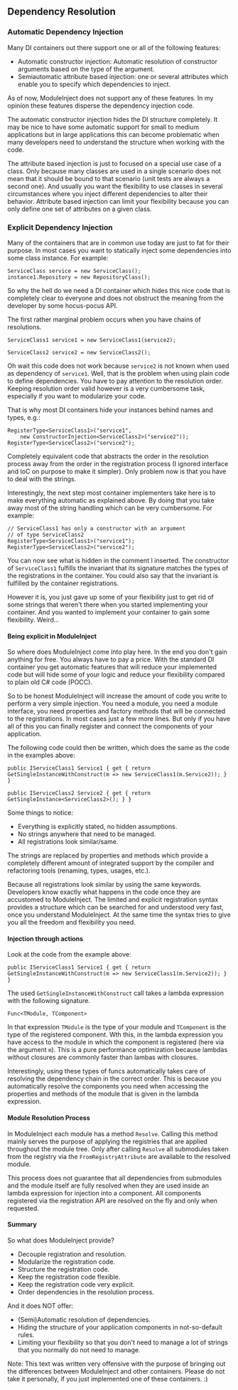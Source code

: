 ﻿Dependency Resolution
---------------------

### Automatic Dependency Injection

Many DI containers out there support one or all of the following features:
 
 - Automatic constructor injection: Automatic resolution of constructor arguments based on the type of the argument.
 - Semiautomatic attribute based injection: one or several attributes which enable you to specify which dependencies to inject.

As of now, ModuleInject does not support any of these features. In my opinion these features disperse the dependency injection code. 

The automatic constructor injection hides the DI structure completely. It may be nice to have some automatic support for small to medium applications but in large applications this can become problematic when many developers need to understand the structure when working with the code.

The attribute based injection is just to focused on a special use case of a class. Only because many classes are used in a single scenario does not mean that it should be bound to that scenario (unit tests are always a second one). And usually you want the flexibility to use classes in several circumstances where you inject different dependencies to alter their behavior. Attribute based injection can limit your flexibility because you can only define one set of attributes on a given class.

### Explicit Dependency Injection

Many of the containers that are in common use today are just to fat for their purpose. In most cases you want to statically inject some dependencies into some class instance. For example:

    ServiceClass service = new ServiceClass();
    instance1.Repository = new RepositoryClass();

So why the hell do we need a DI container which hides this nice code that is completely clear to everyone and does not obstruct the meaning from the developer by some hocus-pocus API.

The first rather marginal problem occurs when you have chains of resolutions.

    ServiceClass1 service1 = new ServiceClass1(service2);

    ServiceClass2 service2 = new ServiceClass2();

Oh wait this code does not work because `service2` is not known when used as dependency of `service1`. Well, that is the problem when using plain code to define dependencies. You have to pay attention to the resolution order. Keeping resolution order valid however is a very cumbersome task, especially if you want to modularize your code.

That is why most DI containers hide your instances behind names and types, e.g.:

    RegisterType<ServiceClass1>("service1",
        new ConstructorInjection<ServiceClass2>("service2"));
    RegisterType<ServiceClass2>("service2");

Completely equivalent code that abstracts the order in the resolution process away from the order in the registration process (I ignored interface and IoC on purpose to make it simpler). Only problem now is that you have to deal with the strings.

Interestingly, the next step most container implementers take here is to make everything automatic as explained above. By doing that you take away most of the string handling which can be very cumbersome. For example:

    // ServiceClass1 has only a constructor with an argument 
    // of type ServiceClass2
    RegisterType<ServiceClass1>("service1");
    RegisterType<ServiceClass2>("service2");

You can now see what is hidden in the comment I inserted. The constructor of `ServiceClass1` fulfills the invariant that its signature matches the types of the registrations in the container. You could also say that the invariant is fulfilled by the container registrations. 

However it is, you just gave up some of your flexibility just to get rid of some strings that weren't there when you started implementing your container. And you wanted to implement your container to gain some flexibility. Weird...

#### Being explicit in ModuleInject

So where does ModuleInject come into play here. In the end you don't gain anything for free. You always have to pay a price. With the standard DI container you get automatic features that will reduce your implemented code but will hide some of your logic and reduce your flexibility compared to plain old C# code (POCC).

So to be honest ModuleInject will increase the amount of code you write to perform a very simple injection. You need a module, you need a module interface, you need properties and factory methods that will be connected to the registrations. In most cases just a few more lines. But only if you have all of this you can finally register and connect the components of your application.

The following code could then be written, which does the same as the code in the examples above:

    public IServiceClass1 Service1 { get { return GetSingleInstanceWithConstruct(m => new ServiceClass1(m.Service2)); } }

    public IServiceClass2 Service2 { get { return GetSingleInstance<ServiceClass2>(); } }

Some things to notice:

 - Everything is explicitly stated, no hidden assumptions.
 - No strings anywhere that need to be managed.
 - All registrations look similar/same.

The strings are replaced by properties and methods which provide a completely different amount of integrated support by the compiler and refactoring tools (renaming, types, usages, etc.).

Because all registrations look similar by using the same keywords. Developers know exactly what happens in the code once they are accustomed to ModuleInject. The limited and explicit registration syntax provides a structure which can be searched for and understood very fast, once you understand ModuleInject. At the same time the syntax tries to give you all the freedom and flexibility you need.

#### Injection through actions

Look at the code from the example above:

    public IServiceClass1 Service1 { get { return GetSingleInstanceWithConstruct(m => new ServiceClass1(m.Service2)); } }

The used `GetSingleInstanceWithConstruct` call takes a lambda expression with the following signature.

    Func<TModule, TComponent>

In that expression `TModule` is the type of your module and `TComponent` is the type of the registered component. Wth this, in the lambda expression you have access to the module in which the component is registered (here via the argument `m`). This is a pure performance optimization because lambdas without closures are commonly faster than lambas with closures.

Interestingly, using these types of funcs automatically takes care of resolving the dependency chain in the correct order. This is because you automatically resolve the components you need when accessing the properties and methods of the module that is given in the lambda expression.

#### Module Resolution Process

In ModuleInject each module has a method `Resolve`. Calling this method mainly serves the purpose of applying the registries that are applied throughout the module tree. Only after calling `Resolve` all submodules taken from the registry via the `FromRegistryAttribute` are available to the resolved module.

This process does not guarantee that all dependencies from submodules and the module itself are fully resolved when they are used inside an lambda expression for injection into a component. All components registered via the registration API are resolved on the fly and only when requested.

#### Summary

So what does ModuleInject provide?

 - Decouple registration and resolution.
 - Modularize the registration code.
 - Structure the registration code.
 - Keep the registration code flexible.
 - Keep the registration code very explicit.
 - Order dependencies in the resolution process.

And it does NOT offer:

 - (Semi)Automatic resolution of dependencies.
 - Hiding the structure of your application components in not-so-default rules.
 - Limiting your flexibility so that you don't need to manage a lot of strings that you normally do not need to manage.

Note: This text was written very offensive with the purpose of bringing out the differences between ModuleInject and other containers. Please do not take it personally, if you just implemented one of these containers. :)